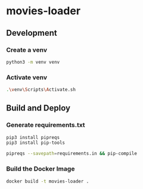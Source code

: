 # movies-loader

## Development

### Create a venv

```bash
python3 -m venv venv
```

### Activate venv

```bash
.\venv\Scripts\Activate.sh
```

## Build and Deploy

### Generate requirements.txt

```bash
pip3 install pipreqs
pip3 install pip-tools

pipreqs --savepath=requirements.in && pip-compile
```

### Build the Docker Image

```bash
docker build -t movies-loader .
```
